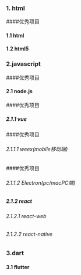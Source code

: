 
### 1. html
####优秀项目

#### 1.1 html

#### 1.2 html5


### 2.javascript

####优秀项目

#### 2.1 node.js

####优秀项目

##### 2.1.1 vue

####优秀项目

###### 2.1.1.1 weex(mobile移动端)

####优秀项目

###### 2.1.1.2 Electron(pc/macPC端)

##### 2.1.2 react

###### 2.1.2.1 react-web

###### 2.1.2.2 react-native


### 3.dart

#### 3.1 flutter

